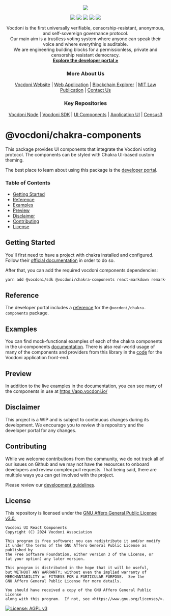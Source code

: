 <p align="center" width="100%">
    <img src="https://developer.vocdoni.io/img/vocdoni_logotype_full_white.svg" />
</p>

<p align="center" width="100%">
    <a href="https://github.com/vocdoni/ui-components/commits/main/"><img src="https://img.shields.io/github/commit-activity/m/vocdoni/ui-components" /></a>
    <a href="https://github.com/vocdoni/ui-components/issues"><img src="https://img.shields.io/github/issues/vocdoni/ui-components" /></a>
    <a href="https://github.com/vocdoni/ui-components/actions/workflows/test.yml/"><img src="https://github.com/vocdoni/ui-components/actions/workflows/test.yml/badge.svg" /></a>
    <a href="https://discord.gg/xFTh8Np2ga"><img src="https://img.shields.io/badge/discord-join%20chat-blue.svg" /></a>
    <a href="https://twitter.com/vocdoni"><img src="https://img.shields.io/twitter/follow/vocdoni.svg?style=social&label=Follow" /></a>
</p>


  <div align="center">
    Vocdoni is the first universally verifiable, censorship-resistant, anonymous, and self-sovereign governance protocol. <br />
    Our main aim is a trustless voting system where anyone can speak their voice and where everything is auditable. <br />
    We are engineering building blocks for a permissionless, private and censorship resistant democracy.
    <br />
    <a href="https://developer.vocdoni.io/"><strong>Explore the developer portal »</strong></a>
    <br />
    <h3>More About Us</h3>
    <a href="https://vocdoni.io">Vocdoni Website</a>
    |
    <a href="https://vocdoni.app">Web Application</a>
    |
    <a href="https://explorer.vote/">Blockchain Explorer</a>
    |
    <a href="https://law.mit.edu/pub/remotevotingintheageofcryptography/release/1">MIT Law Publication</a>
    |
    <a href="https://chat.vocdoni.io">Contact Us</a>
    <br />
    <h3>Key Repositories</h3>
    <a href="https://github.com/vocdoni/vocdoni-node">Vocdoni Node</a>
    |
    <a href="https://github.com/vocdoni/vocdoni-sdk/">Vocdoni SDK</a>
    |
    <a href="https://github.com/vocdoni/ui-components">UI Components</a>
    |
    <a href="https://github.com/vocdoni/ui-scaffold">Application UI</a>
    |
    <a href="https://github.com/vocdoni/census3">Census3</a>
  </div>

# @vocdoni/chakra-components

This package provides UI components that integrate the Vocdoni voting protocol. The components can be styled with Chakra UI-based custom theming. 

The best place to learn about using this package is the [developer portal](https://developer.vocdoni.io/ui-components).

### Table of Contents
- [Getting Started](#getting-started)
- [Reference](#reference)
- [Examples](#examples)
- [Preview](#preview)
- [Disclaimer](#disclaimer)
- [Contributing](#contributing)
- [License](#license)


## Getting Started

You'll first need to have a project with chakra installed and configured. Follow
their [official documentation](https://v2.chakra-ui.com/getting-started) in order to do so.

After that, you can add the required vocdoni components dependencies:

~~~bash
yarn add @vocdoni/sdk @vocdoni/chakra-components react-markdown remark-gfm
~~~

## Reference

The developer portal includes a [reference](https://developer.vocdoni.io/ui-components) for the `@vocdoni/chakra-components` package.

## Examples

You can find mock-functional examples of each of the chakra components in the ui-components [documentation](https://developer.vocdoni.io/ui-components/Election). There is also real-world usage of many of the components and providers from this library in the [code](https://github.com/vocdoni/ui-scaffold) for the Vocdoni application front-end.

## Preview

In addition to the live examples in the documentation, you can see many of the components in use at https://app.vocdoni.io/

## Disclaimer

This project is a WIP and is subject to continuous changes during its
development. We encourage you to review this repository and the developer portal for any changes.

## Contributing 

While we welcome contributions from the community, we do not track all of our issues on Github and we may not have the resources to onboard developers and review complex pull requests. That being said, there are multiple ways you can get involved with the project. 

Please review our [development guidelines](https://developer.vocdoni.io/development-guidelines).

## License

This repository is licensed under the [GNU Affero General Public License v3.0.](./LICENSE)

    Vocdoni UI React Components
    Copyright (C) 2024 Vocdoni Association

    This program is free software: you can redistribute it and/or modify
    it under the terms of the GNU Affero General Public License as published by
    the Free Software Foundation, either version 3 of the License, or
    (at your option) any later version.

    This program is distributed in the hope that it will be useful,
    but WITHOUT ANY WARRANTY; without even the implied warranty of
    MERCHANTABILITY or FITNESS FOR A PARTICULAR PURPOSE.  See the
    GNU Affero General Public License for more details.

    You should have received a copy of the GNU Affero General Public License
    along with this program.  If not, see <https://www.gnu.org/licenses/>.

[![License: AGPL v3](https://img.shields.io/badge/License-AGPL%20v3-blue.svg)](https://www.gnu.org/licenses/agpl-3.0)

[`@vocdoni/chakra-components`]: ./packages/chakra-components/README.md
[`@vocdoni/rainbowkit-wallets`]: ./packages/rainbowkit-wallets/README.md
[`@vocdoni/react-providers`]: ./packages/react-providers/README.md

[chakra-components badge]: https://img.shields.io/npm/v/%40vocdoni%2Fchakra-components?label=%40vocdoni%2Fchakra-components
[rainbowkit-wallets badge]: https://img.shields.io/npm/v/%40vocdoni%2Frainbowkit-wallets?label=%40vocdoni%2Frainbowkit-wallets
[react-providers badge]: https://img.shields.io/npm/v/%40vocdoni%2Freact-providers?label=%40vocdoni%2Freact-providers